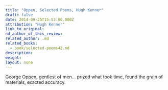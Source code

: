 ```yaml
---
title: "Oppen, Selected Poems, Hugh Kenner"
draft: false
date: 2014-09-25T15:53:00.000Z
attribution: "Hugh Kenner"
link_to_original:
nd_author_of_this_review:
related_author: .md
related_books:
  - book/selected-poems42.md
description:
weight:
layout: none
---
```

George Oppen, gentlest of men... prized what took time, found the grain of materials, exacted accuracy.

